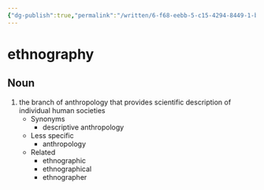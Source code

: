 ```yaml
---
{"dg-publish":true,"permalink":"/written/6-f68-eebb-5-c15-4294-8449-1-b980669-f941/","dgHomeLink":true,"dgPassFrontmatter":false}
---
```


# ethnography


## Noun

1. the branch of anthropology that provides scientific description of individual human societies
	- Synonyms
		- descriptive anthropology
	- Less specific
		- anthropology
	- Related
		- ethnographic
		- ethnographical
		- ethnographer

